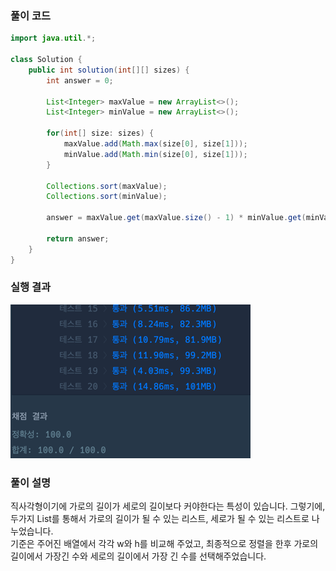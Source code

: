 ### 풀이 코드
```java
import java.util.*;

class Solution {
    public int solution(int[][] sizes) {
        int answer = 0;

        List<Integer> maxValue = new ArrayList<>();
        List<Integer> minValue = new ArrayList<>();

        for(int[] size: sizes) {
            maxValue.add(Math.max(size[0], size[1]));
            minValue.add(Math.min(size[0], size[1]));
        }

        Collections.sort(maxValue);
        Collections.sort(minValue);

        answer = maxValue.get(maxValue.size() - 1) * minValue.get(minValue.size() - 1);

        return answer;
    }
}
```
### 실행 결과
![img.png](img.png)

### 풀이 설명
직사각형이기에 가로의 길이가 세로의 길이보다 커야한다는 특성이 있습니다. 
그렇기에, 두가지 List를 통해서 가로의 길이가 될 수 있는 리스트, 세로가 될 수 있는 리스트로 나누었습니다.  
기준은 주어진 배열에서 각각 w와 h를 비교해 주었고, 최종적으로 정렬을 한후 가로의 길이에서 가장긴 수와 세로의 길이에서 가장 긴 수를 선택해주었습니다. 